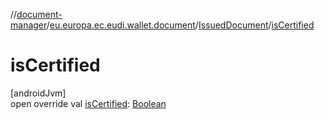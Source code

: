//[document-manager](../../../index.md)/[eu.europa.ec.eudi.wallet.document](../index.md)/[IssuedDocument](index.md)/[isCertified](is-certified.md)

# isCertified

[androidJvm]\
open override val [isCertified](is-certified.md): [Boolean](https://kotlinlang.org/api/latest/jvm/stdlib/kotlin/-boolean/index.html)
